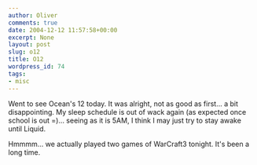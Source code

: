 ```yaml
---
author: Oliver
comments: true
date: 2004-12-12 11:57:58+00:00
excerpt: None
layout: post
slug: o12
title: O12
wordpress_id: 74
tags:
- misc
---
```


Went to see Ocean's 12 today.  It was alright, not as good as first... a bit disappointing.  My sleep schedule is out of wack again (as expected once school is out =)... seeing as it is 5AM, I think I may just try to stay awake until Liquid.

Hmmmm... we actually played two games of WarCraft3 tonight.  It's been a long time.